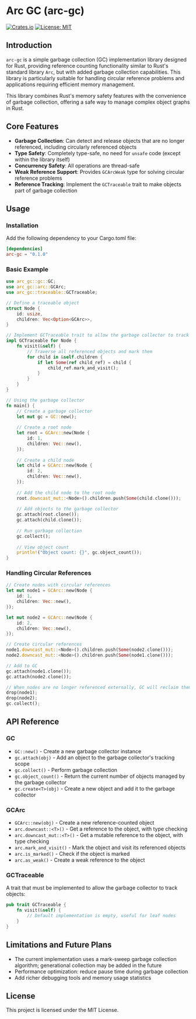 # Arc GC (arc-gc)

[![Crates.io](https://img.shields.io/crates/v/arc-gc.svg)](https://crates.io/crates/arc-gc)
[![License: MIT](https://img.shields.io/badge/License-MIT-yellow.svg)](https://opensource.org/licenses/MIT)

## Introduction

`arc-gc` is a simple garbage collection (GC) implementation library designed for Rust, providing reference counting functionality similar to Rust's standard library `Arc`, but with added garbage collection capabilities. This library is particularly suitable for handling circular reference problems and applications requiring efficient memory management.

This library combines Rust's memory safety features with the convenience of garbage collection, offering a safe way to manage complex object graphs in Rust.

## Core Features

- **Garbage Collection**: Can detect and release objects that are no longer referenced, including circularly referenced objects
- **Type Safety**: Completely type-safe, no need for `unsafe` code (except within the library itself)
- **Concurrency Safety**: All operations are thread-safe
- **Weak Reference Support**: Provides `GCArcWeak` type for solving circular reference problems
- **Reference Tracking**: Implement the `GCTraceable` trait to make objects part of garbage collection

## Usage

### Installation

Add the following dependency to your Cargo.toml file:

```toml
[dependencies]
arc-gc = "0.1.0"
```

### Basic Example

```rust
use arc_gc::gc::GC;
use arc_gc::arc::GCArc;
use arc_gc::traceable::GCTraceable;

// Define a traceable object
struct Node {
    id: usize,
    children: Vec<Option<GCArc>>,
}

// Implement GCTraceable trait to allow the garbage collector to track references
impl GCTraceable for Node {
    fn visit(&self) {
        // Traverse all referenced objects and mark them
        for child in &self.children {
            if let Some(ref child_ref) = child {
                child_ref.mark_and_visit();
            }
        }
    }
}

// Using the garbage collector
fn main() {
    // Create a garbage collector
    let mut gc = GC::new();
    
    // Create a root node
    let root = GCArc::new(Node {
        id: 1,
        children: Vec::new(),
    });
    
    // Create a child node
    let child = GCArc::new(Node {
        id: 2,
        children: Vec::new(),
    });
    
    // Add the child node to the root node
    root.downcast_mut::<Node>().children.push(Some(child.clone()));
    
    // Add objects to the garbage collector
    gc.attach(root.clone());
    gc.attach(child.clone());
    
    // Run garbage collection
    gc.collect();
    
    // View object count
    println!("Object count: {}", gc.object_count());
}
```

### Handling Circular References

```rust
// Create nodes with circular references
let mut node1 = GCArc::new(Node {
    id: 1,
    children: Vec::new(),
});

let mut node2 = GCArc::new(Node {
    id: 2,
    children: Vec::new(),
});

// Create circular references
node1.downcast_mut::<Node>().children.push(Some(node2.clone()));
node2.downcast_mut::<Node>().children.push(Some(node1.clone()));

// Add to GC
gc.attach(node1.clone());
gc.attach(node2.clone());

// When nodes are no longer referenced externally, GC will reclaim them
drop(node1);
drop(node2);
gc.collect();
```

## API Reference

### GC

- `GC::new()` - Create a new garbage collector instance
- `gc.attach(obj)` - Add an object to the garbage collector's tracking scope
- `gc.collect()` - Perform garbage collection
- `gc.object_count()` - Return the current number of objects managed by the garbage collector
- `gc.create<T>(obj)` - Create a new object and add it to the garbage collector

### GCArc

- `GCArc::new(obj)` - Create a new reference-counted object
- `arc.downcast::<T>()` - Get a reference to the object, with type checking
- `arc.downcast_mut::<T>()` - Get a mutable reference to the object, with type checking
- `arc.mark_and_visit()` - Mark the object and visit its referenced objects
- `arc.is_marked()` - Check if the object is marked
- `arc.as_weak()` - Create a weak reference to the object

### GCTraceable

A trait that must be implemented to allow the garbage collector to track objects:

```rust
pub trait GCTraceable {
    fn visit(&self) {
        // Default implementation is empty, useful for leaf nodes
    }
}
```

## Limitations and Future Plans

- The current implementation uses a mark-sweep garbage collection algorithm; generational collection may be added in the future
- Performance optimization: reduce pause time during garbage collection
- Add richer debugging tools and memory usage statistics

## License

This project is licensed under the MIT License.